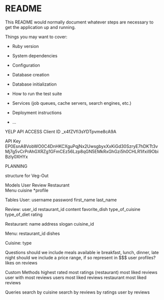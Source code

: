 # README

This README would normally document whatever steps are necessary to get the
application up and running.

Things you may want to cover:

* Ruby version

* System dependencies

* Configuration

* Database creation

* Database initialization

* How to run the test suite

* Services (job queues, cache servers, search engines, etc.)

* Deployment instructions

* ...

YELP API ACCESS
Client ID
_x4fZVfi3sYDTpvme8cA9A

API Key
EP0EsnA8VobWO0C4DnHKCXguPqjNx2UwsgbyxXxKiGd30SzryE7hDKTt3vMj7g5vCrPrAhGXRZg1GFmCEz56Lzp8qGN5EMkRxGhGzi5h0CHLR1ifxiI9ObiBzIy0XHYx

PLANNING

structure for Veg-Out

Models
User
Review
Restaurant	
Menu
cuisine
*profile

Tables
User:
username
password
first_name
last_name

Review:
user_id
restaurant_id
content
favorite_dish
type_of_cuisine
type_of_diet
rating

Restaurant:
name
address
slogan
cuisine_id

Menu:
restaurant_id
dishes

Cuisine:
type

Questions
should we include meals available ie breakfast, lunch, dinner, late night
should we include a price range, if so represent in $$$
user profiles?
likes on reviews


Custom Methods
highest rated
most ratings (restaurant)
most liked reviews
user with most reviews
users most liked reviews
restaurant most liked reviews

Queries
search by cuisine
search by reviews
by ratings
user by reviews
